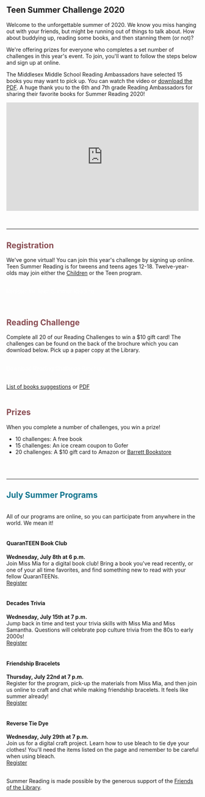 <div class="row">
<div class="col-md-6">

<div class="text-center margin-bottom-40">
<h2 class="title-v2 title-center">Teen Summer Challenge 2020</h2>
</div>  

Welcome to the unforgettable summer of 2020. We know you miss hanging out with your friends, but might be running out of things to talk about. How about buddying up, reading some books, and then stanning them (or not)?

We're offering prizes for everyone who completes a set number of challenges in this year's event. To join, you'll want to follow the steps below and sign up at online. 

The Middlesex Middle School Reading Ambassadors have selected 15 books you may want to pick up. You can watch the video or [download the PDF](https://dar.to/2U5XUS9 "Download the Darien Library Booktalking List"). A huge thank you to the 6th and 7th grade Reading Ambassadors for sharing their favorite books for Summer Reading 2020! 

</div>
<div class="col-md-6">
<div style="padding:56.25% 0 0 0;position:relative;"><iframe src="https://player.vimeo.com/video/430829887?autoplay=0&title=0&byline=0&portrait=0" style="position:absolute;top:0;left:0;width:100%;height:100%;" frameborder="0" allow="autoplay; fullscreen" allowfullscreen></iframe></div><script src="https://player.vimeo.com/api/player.js"></script>
<br />
<br />

</div>
</div>

<hr>


<div class="row">
<div class="col-md-4">

<h2 style="color: #894C52;">Registration</h2>

We've gone virtual! You can join this year's challenge by signing up online. Teen Summer Reading is for tweens and teens ages 12-18. Twelve-year-olds may join either the [Children](https://dar.to/2JOJJx4 "Children's Library Summer Reading") or the Teen program.
<br />
<br />

<p>
<a href="https://dar.to/3ebCOcR" class="btn-u btn-primary" style="text-decoration:none; color:#fff;">Register for Teen Summer Reading</a>
</p>
<br />

</div>
<div class="col-md-4">

<h2 style="color: #894C52;">Reading Challenge</h2>

Complete all 20 of our Reading Challenges to win a $10 gift card! The challenges can be found on the back of the brochure which you can download below. Pick up a paper copy at the Library. 
<br />
<br />

<p>
<a href="X" class="btn-u btn-primary" style="text-decoration:none; color:#fff;">Download Reading Challenge Brochure</a>
</p>
<br />
<a href="https://dar.to/3fHHFTK">List of books suggestions</a> or <a href="https://dar.to/2U5XUS9">PDF</a>
<br />
<br />

</div>
<div class="col-md-4">

<h2 style="color: #894C52;">Prizes</h2>
When you complete a number of challenges, you win a prize!

* 10 challenges: A free book
* 15 challenges: An ice cream coupon to Gofer
* 20 challenges: A $10 gift card to Amazon or [Barrett Bookstore](https://dar.to/2TUKaIw "Barrett Bookstore")
<br />
<!-- <img class="img-responsive center-block" src="/uploads/departments/youth/summer_reading/2019_saturn.jpg" alt="Put a ring on it" />
<br /> -->
<br />
</div>
</div>

<!-- <img class="img-responsive center-block" src="/uploads/departments/youth/summer_reading/2018_teen_summer_reading_train.jpg" alt="Train to Darien" /> -->

<hr>

<div class="row">
<div class="col-md-12">
<div class="row">
<div class="col-md-12">
<div class="row" style="margin-top:20px;">
<div class="col-md-1">
<i class="fa fa-star fa-3x" style="color:#08728c;" aria-hidden="true"></i>
</div>
<div class="col-md-11">
<h2 style="color: #08728c;">July Summer Programs</h2>
</div>
</div>
<br />
All of our programs are online, so you can participate from anywhere in the world. We mean it!
<br />
<br />

<div class="row">
<div class="col-md-3">
<div class="row">
<div class="col-md-1">
<i class="fa fa-book fa-2x" style="color:#08728c;" aria-hidden="true"></i>
</div>
<div class="col-md-11">
<h4>QuaranTEEN Book Club</h4>
</div>
</div>

**Wednesday, July 8th at 6 p.m.**<br />
Join Miss Mia for a digital book club! Bring a book you've read recently, or one of your all time favorites, and find something new to read with your fellow QuaranTEENs.<br />
[Register](https://dar.to/3fAURti "Register for QuaranTEENs")
<br />
<br />
</div>
<div class="col-md-3">
<div class="row">
<div class="col-md-1">
<i class="fa fa-calendar fa-2x" style="color:#08728c;" aria-hidden="true"></i>
</div>
<div class="col-md-11">
<h4>Decades Trivia</h4>
</div>
</div>

**Wednesday, July 15th at 7 p.m.**<br />
Jump back in time and test your trivia skills with Miss Mia and Miss Samantha. Questions will celebrate pop culture trivia from the 80s to early 2000s!<br />
[Register](https://dar.to/2V0uBky "Register for Decades Trivia")
<br />
<br />
</div>
<div class="col-md-3">
<div class="row">
<div class="col-md-1">
<i class="fa fa-car fa-2x" style="color:#08728c;" aria-hidden="true"></i>
</div>
<div class="col-md-11">
<h4>Friendship Bracelets</h4>
</div>
</div>

**Thursday, July 22nd at 7 p.m.**<br />
Register for the program, pick-up the materials from Miss Mia, and then  join us online to craft and chat while making friendship bracelets. It feels like summer already!<br />
[Register](https://dar.to/2UVcdJJ "Register for Curbside Craft")
<br />
<br />
</div>
<div class="col-md-3">
<div class="row">
<div class="col-md-1">
<i class="fa fa-ioxhost fa-2x" style="color:#08728c;" aria-hidden="true"></i>
</div>
<div class="col-md-11">
<h4>Reverse Tie Dye</h4>
</div>
</div>

**Wednesday, July 29th at 7 p.m.**<br />
Join us for a digital craft project. Learn how to use bleach to tie dye your clothes! You'll need the items listed on the page and remember to be careful when using bleach.
<br />
[Register](https://dar.to/3hJXGdK "Register for Reverse Tie Dye")
<br />
<br />
</div>
</div>
</div>
</div>
</div>
</div>












<div class="margin-bottom-20"></div>

Summer Reading is made possible by the generous support of the [Friends of the Library](/friends "Friends of the Library").
